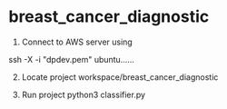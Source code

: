 # breast_cancer_diagnostic


1. Connect to AWS server using   

ssh -X -i "dpdev.pem" ubuntu......

2. Locate project
workspace/breast_cancer_diagnostic

3. Run project
python3 classifier.py